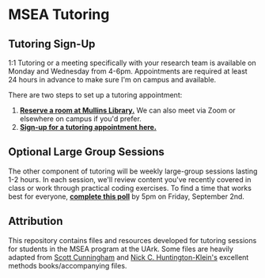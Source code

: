 # MSEA Tutoring

## Tutoring Sign-Up
1:1 Tutoring or a meeting specifically with your research team is available on Monday and Wednesday from 4-6pm. Appointments are required at least 24 hours in advance to make sure I'm on campus and available.

There are two steps to set up a tutoring appointment:
1. **[Reserve a room at Mullins Library.](https://uark.libcal.com/reserve)** We can also meet via Zoom or elsewhere on campus if you'd prefer.
2. **[Sign-up for a tutoring appointment here.](https://outlook.office365.com/owa/calendar/MSEATutoring@uark.onmicrosoft.com/bookings/)**

## Optional Large Group Sessions
The other component of tutoring will be weekly large-group sessions lasting 1-2 hours. In each session, we'll review content you've recently covered in class or work through practical coding exercises. To find a time that works best for everyone, **[complete this poll](https://forms.office.com/Pages/ResponsePage.aspx?id=xELHeRzmpU--iaPLVmqA0VMArgXBrbxPoo6G4l617r5UQzdLVk5ERDk0SDhNNVg3N1NGQ0NUNVNSMS4u)** by 5pm on Friday, September 2nd.

## Attribution

This repository contains files and resources developed for tutoring sessions for students in the MSEA program at the UArk.
Some files are heavily adapted from [Scott Cunningham](https://yalebooks.yale.edu/book/9780300251685/causal-inference) and [Nick C. Huntington-Klein's](https://www.routledge.com/The-Effect-An-Introduction-to-Research-Design-and-Causality/Huntington-Klein/p/book/9781032125787#) excellent methods books/accompanying files.
